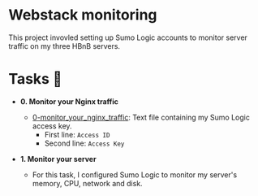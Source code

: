 # Webstack monitoring

This project invovled setting up Sumo Logic accounts to monitor server traffic
on my three HBnB servers.

# Tasks :page_with_curl:

* **0. Monitor your Nginx traffic**
  * [0-monitor_your_nginx_traffic](./0-monitor_your_nginx_traffic): Text file containing
  my Sumo Logic access key.
    * First line: `Access ID`
    * Second line: `Access Key`

* **1. Monitor your server**
  * For this task, I configured Sumo Logic to monitor my server's memory, CPU, network
  and disk.
